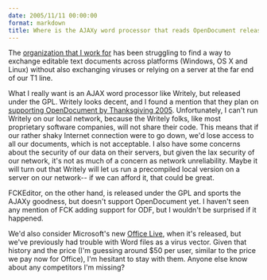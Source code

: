 ```yaml
---
date: 2005/11/11 00:00:00
format: markdown
title: Where is the AJAXy word processor that reads OpenDocument released under the GPL?
---
```

The <a href="http://chewonki.org">organization that I work for</a> has been struggling to find a way to exchange editable text documents across platforms (Windows, OS X and Linux) without also exchanging viruses or relying on a server at the far end of our T1 line.

What I really want is an AJAX word processor like Writely, but released under the GPL. Writely looks decent, and I found a mention that they plan on <a href="http://opendocumentfellowship.org/Applications/Writely">supporting OpenDocument by Thanksgiving 2005</a>. Unfortunately, I can't run Writely on our local network, because the Writely folks, like most proprietary software companies, will not share their code. This means that if our rather shaky Internet connection were to go down, we'd lose access to all our documents, which is not acceptable. I also have some concerns about the security of our data on their servers, but given the lax security of our network, it's not as much of a concern as network unreliability. Maybe it will turn out that Writely will let us run a precompiled local version on a server on our network-- if we can afford it, that could be great.

FCKEditor, on the other hand, is released under the GPL and sports the AJAXy goodness, but doesn't support OpenDocument yet. I haven't seen any mention of FCK adding support for ODF, but I wouldn't be surprised if it happened.

We'd also consider Microsoft's new <a href="http://www.microsoft.com/office/officelive/default.mspx">Office Live</a>, when it's released, but we've previously had trouble with Word files as a virus vector. Given that history and the price (I'm guessing around $50 per user, similar to the price we pay now for Office), I'm hesitant to stay with them.
Anyone else know about any competitors I'm missing?
